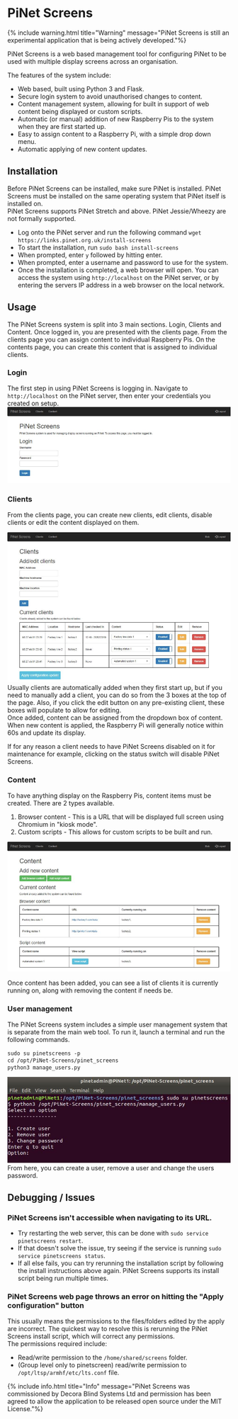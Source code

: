 # PiNet Screens

{% include warning.html title="Warning" message="PiNet Screens is still an experimental application that is being actively developed."%}   

PiNet Screens is a web based management tool for configuring PiNet to be used with multiple display screens across an organisation.   

The features of the system include:
- Web based, built using Python 3 and Flask.
- Secure login system to avoid unauthorised changes to content.
- Content management system, allowing for built in support of web content being displayed or custom scripts.
- Automatic (or manual) addition of new Raspberry Pis to the system when they are first started up.
- Easy to assign content to a Raspberry Pi, with a simple drop down menu.
- Automatic applying of new content updates.   


## Installation
Before PiNet Screens can be installed, make sure PiNet is installed. PiNet Screens must be installed on the same operating system that PiNet itself is installed on.   
PiNet Screens supports PiNet Stretch and above. PiNet Jessie/Wheezy are not formally supported.   

- Log onto the PiNet server and run the following command ```wget https://links.pinet.org.uk/install-screens```
- To start the installation, run ```sudo bash install-screens```
- When prompted, enter `y` followed by hitting enter.
- When prompted, enter a username and password to use for the system.
- Once the installation is completed, a web browser will open. You can access the system using ```http://localhost``` on the PiNet server, or by entering the servers IP address in a web browser on the local network.   


## Usage   
The PiNet Screens system is split into 3 main sections. Login, Clients and Content. Once logged in, you are presented with the clients page. From the clients page you can assign content to individual Raspberry Pis. On the contents page, you can create this content that is assigned to individual clients.   
### Login   
The first step in using PiNet Screens is logging in. Navigate to ```http://localhost``` on the PiNet server, then enter your credentials you created on setup.   
![](../../assets/images/screens-login.jpg)   

### Clients   
From the clients page, you can create new clients, edit clients, disable clients or edit the content displayed on them.   

![](../../assets/images/screens-clients.jpg)   
Usually clients are automatically added when they first start up, but if you need to manually add a client, you can do so from the 3 boxes at the top of the page. Also, if you click the edit button on any pre-existing client, these boxes will populate to allow for editing.   
Once added, content can be assigned from the dropdown box of content. When new content is applied, the Raspberry Pi will generally notice within 60s and update its display.

If for any reason a client needs to have PiNet Screens disabled on it for maintenance for example, clicking on the status switch will disable PiNet Screens.   

### Content   
To have anything display on the Raspberry Pis, content items must be created. There are 2 types available.   
1. Browser content - This is a URL that will be displayed full screen using Chromium in "kiosk mode".   
2. Custom scripts - This allows for custom scripts to be built and run.   

![](../../assets/images/screens-content.jpg)    

Once content has been added, you can see a list of clients it is currently running on, along with removing the content if needs be.   


### User management   
The PiNet Screens system includes a simple user management system that is separate from the main web tool. To run it, launch a terminal and run the following commands.   
```
sudo su pinetscreens -p
cd /opt/PiNet-Screens/pinet_screens
python3 manage_users.py
```   
![](../../assets/images/screens-users.jpg)    
From here, you can create a user, remove a user and change the users password.   

## Debugging / Issues
### PiNet Screens isn't accessible when navigating to its URL.
- Try restarting the web server, this can be done with ```sudo service pinetscreens restart```.   
- If that doesn't solve the issue, try seeing if the service is running ```sudo service pinetscreens status```.   
- If all else fails, you can try rerunning the installation script by following the install instructions above again. PiNet Screens supports its install script being run multiple times.   

### PiNet Screens web page throws an error on hitting the "Apply configuration" button
This usually means the permissions to the files/folders edited by the apply are incorrect. The quickest way to resolve this is rerunning the PiNet Screens install script, which will correct any permissions.   
The permissions required include:   
- Read/write permission to the `/home/shared/screens` folder.   
- (Group level only to pinetscreen) read/write permission to `/opt/ltsp/armhf/etc/lts.conf` file.


{% include info.html title="Info" message="PiNet Screens was commissioned by Decora Blind Systems Ltd and permission has been agreed to allow the application to be released open source under the MIT License."%}
